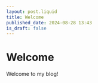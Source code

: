 ```yaml
---
layout: post.liquid
title: Welcome
published_date: 2024-08-28 13:43
is_draft: false
---
```

# Welcome
Welcome to my blog!